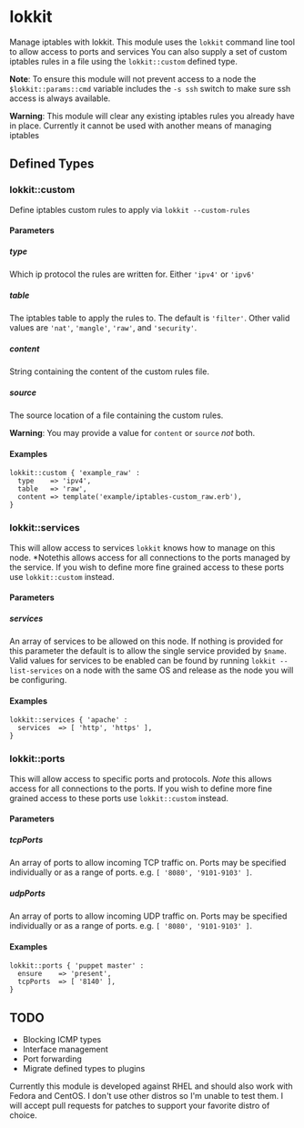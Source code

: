 # lokkit

Manage iptables with lokkit.  This module uses the `lokkit` command line tool to allow access to ports and services   You can also supply a set of custom iptables rules in a file using the `lokkit::custom` defined type.

**Note**: To ensure this module will not prevent access to a node the `$lokkit::params::cmd` variable includes the `-s ssh` switch to make sure ssh access is always available.

**Warning**: This module will clear any existing iptables rules you already have in place. Currently it cannot be used with another means of managing iptables

## Defined Types

### lokkit::custom

Define iptables custom rules to apply via `lokkit --custom-rules`

#### Parameters

##### type

Which ip protocol the rules are written for.  Either `'ipv4'` or `'ipv6'`

##### table

The iptables table to apply the rules to. The default is `'filter'`. Other valid values are `'nat'`, `'mangle'`, `'raw'`, and `'security'`.

##### content

String containing the content of the custom rules file.

##### source

The source location of a file containing the custom rules.

**Warning**: You may provide a value for `content` or `source` *not* both.

#### Examples

    lokkit::custom { 'example_raw' :
      type    => 'ipv4',
      table   => 'raw',
      content => template('example/iptables-custom_raw.erb'),
    }

### lokkit::services

This will allow access to services `lokkit` knows how to manage on this node. *Notethis allows access for all connections to the ports managed by the service. If you wish to define more fine grained access to these ports use `lokkit::custom` instead.

#### Parameters

##### services

An array of services to be allowed on this node.  If nothing is provided for this parameter the default is to allow the single service provided by `$name`.  Valid values for services to be enabled can be found by running `lokkit --list-services` on a node with the same OS and release as the node you will be configuring.

#### Examples

    lokkit::services { 'apache' :
      services  => [ 'http', 'https' ],
    }

### lokkit::ports

This will allow access to specific ports and protocols. *Note* this allows access for all connections to the ports. If you wish to define more fine grained access to these ports use `lokkit::custom` instead.

#### Parameters

##### tcpPorts

An array of ports to allow incoming TCP traffic on. Ports may be specified individually or as a range of ports. e.g. `[ '8080', '9101-9103' ]`.

##### udpPorts

An array of ports to allow incoming UDP traffic on. Ports may be specified individually or as a range of ports. e.g. `[ '8080', '9101-9103' ]`.

#### Examples

    lokkit::ports { 'puppet master' :
      ensure    => 'present',
      tcpPorts  => [ '8140' ],
    }

## TODO
* Blocking ICMP types
* Interface management
* Port forwarding
* Migrate defined types to plugins

Currently this module is developed against RHEL and should also work with Fedora and CentOS.  I don't use other distros so I'm unable to test them.  I will accept pull requests for patches to support your favorite distro of choice.
